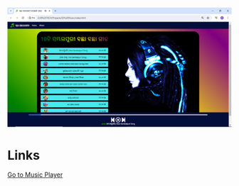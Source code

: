 # ![SwarSaregama Desktop music player - Swar Sareama](https://github.com/Dwiti-Maharana/Project1-Web-Music-player/blob/main/SS%20Music/DesktopPlayer.png) 

# Links

[Go to Music Player](https://nuclear.js.org)


